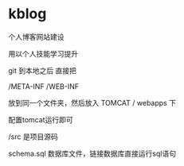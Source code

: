 # kblog

个人博客网站建设

用以个人技能学习提升

git 到本地之后 直接把

/META-INF
/WEB-INF

放到同一个文件夹，然后放入 TOMCAT / webapps 下

配置tomcat运行即可

/src 是项目源码

schema.sql 数据库文件，链接数据库直接运行sql语句
